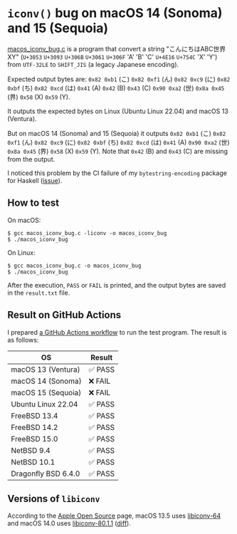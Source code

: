 # `iconv()` bug on macOS 14 (Sonoma) and 15 (Sequoia)

[macos\_iconv\_bug.c](macos_iconv_bug.c) is a program that convert a string "こんにちはABC世界XY" (`U+3053` `U+3093` `U+306B` `U+3061` `U+306F` 'A' 'B' 'C' `U+4E16` `U+754C` 'X' 'Y') from `UTF-32LE` to `SHIFT_JIS` (a legacy Japanese encoding).

Expected output bytes are: `0x82 0xb1` (こ) `0x82 0xf1` (ん) `0x82 0xc9` (に) `0x82 0xbf` (ち) `0x82 0xcd` (は) `0x41` (A) `0x42` (B) `0x43` (C)  `0x90 0xa2` (世) `0x8a 0x45` (界) `0x58` (X) `0x59` (Y).

It outputs the expected bytes on Linux (Ubuntu Linux 22.04) and macOS 13 (Ventura).

But on macOS 14 (Sonoma) and 15 (Sequoia) it outputs `0x82 0xb1` (こ) `0x82 0xf1` (ん) `0x82 0xc9` (に) `0x82 0xbf` (ち) `0x82 0xcd` (は) `0x41` (A) `0x90 0xa2` (世) `0x8a 0x45` (界) `0x58` (X) `0x59` (Y). Note that `0x42` (B) and `0x43` (C) are missing from the output.

I noticed this problem by the CI failure of my `bytestring-encoding` package for Haskell ([issue](https://github.com/msakai/bytestring-encoding/issues/15)).

## How to test

On macOS:

```console
$ gcc macos_iconv_bug.c -liconv -o macos_iconv_bug
$ ./macos_iconv_bug
```

On Linux:

```console
$ gcc macos_iconv_bug.c -o macos_iconv_bug
$ ./macos_iconv_bug
```

After the execution, `PASS` or `FAIL` is printed, and the output bytes are saved in the `result.txt` file.

## Result on GitHub Actions 

I prepared [a GitHub Actions workflow](.github/workflows/test.yaml) to run the test program. The result is as follows:

|OS|Result|
|-|-|
|macOS 13 (Ventura)|✅ PASS|
|macOS 14 (Sonoma)|❌ FAIL|
|macOS 15 (Sequoia)|❌ FAIL|
|Ubuntu Linux 22.04|✅ PASS|
|FreeBSD 13.4|✅ PASS|
|FreeBSD 14.2|✅ PASS|
|FreeBSD 15.0|✅ PASS|
|NetBSD 9.4|✅ PASS|
|NetBSD 10.1|✅ PASS|
|Dragonfly BSD 6.4.0|✅ PASS|


## Versions of `libiconv`

According to the [Apple Open Source](https://opensource.apple.com/releases/) page, macOS 13.5 uses [libiconv-64](https://github.com/apple-oss-distributions/libiconv/tree/libiconv-64) and macOS 14.0 uses [libiconv-80.1.1](https://github.com/apple-oss-distributions/libiconv/tree/libiconv-80.1.1) ([diff](https://github.com/apple-oss-distributions/libiconv/compare/libiconv-64...libiconv-80.1.1)).




